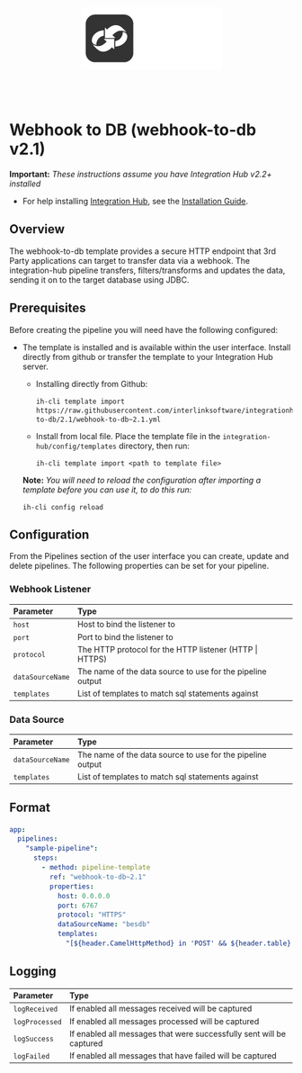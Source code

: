 <p align="center">
<img src="../../../assets/images/interlink-software.png" />
</p>
<br><br>

# Webhook to DB (webhook-to-db v2.1)

**Important:** _These instructions assume you have Integration Hub v2.2+ installed_

- For help installing [Integration Hub](https://docs.interlinksoftware.com/ih/latest/index.html), see the [Installation Guide](https://docs.interlinksoftware.com/ih/latest/install/install_overview.html).

## Overview

The webhook-to-db template provides a secure HTTP endpoint that 3rd Party applications can target to transfer data via a webhook. The integration-hub pipeline transfers, filters/transforms and updates the data, sending it on to the target database using JDBC.

## Prerequisites

Before creating the pipeline you will need have the following configured:

- The template is installed and is available within the user interface. Install directly from github or transfer the template to your Integration Hub server.

  - Installing directly from Github:

    ```
    ih-cli template import https://raw.githubusercontent.com/interlinksoftware/integrationhub/main/templates/webhook-to-db/2.1/webhook-to-db~2.1.yml
    ```

  - Install from local file. Place the template file in the `integration-hub/config/templates` directory, then run:

    ```
    ih-cli template import <path to template file>
    ```

  **Note:** _You will need to reload the configuration after importing a template before you can use it, to do this run:_

  ```
  ih-cli config reload
  ```

## Configuration

From the Pipelines section of the user interface you can create, update and delete pipelines. The following properties can be set for your pipeline.

### Webhook Listener

| Parameter        | Type                                                       |
| :--------------- | :--------------------------------------------------------- |
| `host`           | Host to bind the listener to                               |
| `port`           | Port to bind the listener to                                |
| `protocol`       | The HTTP protocol for the HTTP listener (HTTP \| HTTPS)      |
| `dataSourceName` | The name of the data source to use for the pipeline output |
| `templates`      | List of templates to match sql statements against          |

### Data Source

| Parameter        | Type                                                       |
| :--------------- | :--------------------------------------------------------- |
| `dataSourceName` | The name of the data source to use for the pipeline output |
| `templates`      | List of templates to match sql statements against          |

## Format

```yml
app:
  pipelines:
    "sample-pipeline":
      steps:
        - method: pipeline-template
          ref: "webhook-to-db~2.1"
          properties:
            host: 0.0.0.0
            port: 6767
            protocol: "HTTPS"
            dataSourceName: "besdb"
            templates:
              "[${header.CamelHttpMethod} in 'POST' && ${header.table} == 'iss_es_users_table' ]": "INSERT INTO ${headers.table}(username, allowlogin, alertclose, alertassign) values(:?username, :?allowlogin::smallint, :?alertclose::smallint, :?alertassign::smallint);"
```

## Logging

| Parameter      | Type                                                                 |
| :------------- | :------------------------------------------------------------------- |
| `logReceived`  | If enabled all messages received will be captured                    |
| `logProcessed` | If enabled all messages processed will be captured                   |
| `logSuccess`   | If enabled all messages that were successfully sent will be captured |
| `logFailed`    | If enabled all messages that have failed will be captured            |

